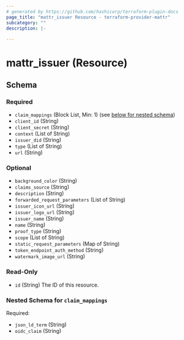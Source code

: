 ```yaml
---
# generated by https://github.com/hashicorp/terraform-plugin-docs
page_title: "mattr_issuer Resource - terraform-provider-mattr"
subcategory: ""
description: |-
  
---
```


# mattr_issuer (Resource)





<!-- schema generated by tfplugindocs -->
## Schema

### Required

- `claim_mappings` (Block List, Min: 1) (see [below for nested schema](#nestedblock--claim_mappings))
- `client_id` (String)
- `client_secret` (String)
- `context` (List of String)
- `issuer_did` (String)
- `type` (List of String)
- `url` (String)

### Optional

- `background_color` (String)
- `claims_source` (String)
- `description` (String)
- `forwarded_request_parameters` (List of String)
- `issuer_icon_url` (String)
- `issuer_logo_url` (String)
- `issuer_name` (String)
- `name` (String)
- `proof_type` (String)
- `scope` (List of String)
- `static_request_parameters` (Map of String)
- `token_endpoint_auth_method` (String)
- `watermark_image_url` (String)

### Read-Only

- `id` (String) The ID of this resource.

<a id="nestedblock--claim_mappings"></a>
### Nested Schema for `claim_mappings`

Required:

- `json_ld_term` (String)
- `oidc_claim` (String)


